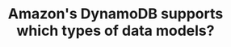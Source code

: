 ---
layout: all-exams
title: "Amazon's DynamoDB supports which types of data models?"
blurb: "Amazon DynamoDB is a NoSQL database that supports key-value and document data models. You can learn more about Amazon's DynamoDB in the docs."
quid: 186
---